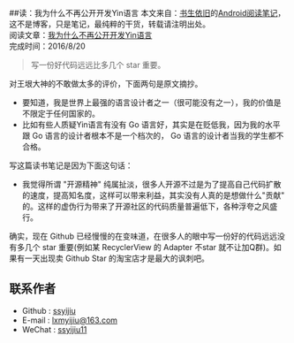 ##读：我为什么不再公开开发Yin语言
本文来自：[书生依旧](https://github.com/ssyijiu)的[Android阅读笔记](https://github.com/ssyijiu/Android-ReadingNotes)，这不是博客，只是笔记，最纯粹的干货，转载请注明出处。     
阅读文章：[我为什么不再公开开发Yin语言](http://www.yinwang.org/blog-cn/2015/03/18/yin-lang-secret)  
完成时间：2016/8/20  
> 写一份好代码远远比多几个 star 重要。

对王垠大神的不敢做太多的评价，下面两句是原文摘抄。
- 要知道，我是世界上最强的语言设计者之一（很可能没有之一），我的价值是不限定于任何国家的。
- 比如有些人质疑Yin语言有没有 Go 语言好，其实是在贬低我，因为我的水平跟 Go 语言的设计者根本不是一个档次的， Go 语言的设计者当我的学生都不合格。

写这篇读书笔记是因为下面这句话：
- 我觉得所谓 "开源精神" 纯属扯淡，很多人开源不过是为了提高自己代码扩散的速度，提高知名度，这样可以带来利益，其实没有人真的是想做什么"贡献" 的。这样的虚伪行为带来了开源社区的代码质量普遍低下，各种浮夸之风盛行。

确实，现在 Github 已经慢慢的在变味道，在很多人的眼中写一份好的代码远远没有多几个 star 重要(例如某 RecyclerView 的 Adapter 不star 就不让加Q群)。如果有一天出现卖 Github Star 的淘宝店才是最大的讽刺吧。
## 联系作者
- Github : [ssyijiu](https://github.com/ssyijiu)
- E-mail : lxmyijiu@163.com
- WeChat : [ssyijiu11](http://obe5pxv6t.bkt.clouddn.com/weixin.jpg)